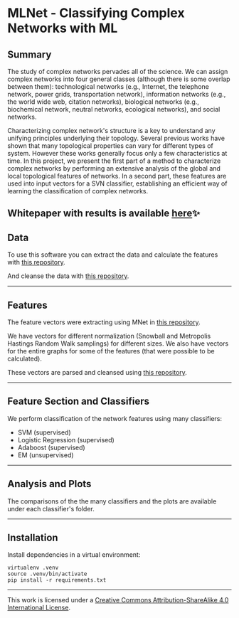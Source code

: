 # MLNet - Classifying Complex Networks with ML

## Summary


The study of  complex networks pervades all of the science. We can assign complex networks into four general classes (although there is some overlap between them):  technological networks (e.g., Internet, the telephone network, power grids, transportation network),  information networks (e.g., the world wide web, citation networks),   biological networks (e.g., biochemical network, neutral networks, ecological networks), and  social networks.

Characterizing complex network's structure is a key to understand any unifying principles underlying their topology. Several previous works  have shown that many topological properties can vary for different types of system. However these works generally focus only a few characteristics at time.   In this project, we present the first part of a method to characterize complex networks by performing an extensive analysis of the global and local topological features of networks. In a  second part, these features  are used into input vectors for a SVN classifier, establishing an efficient way of learning the classification of complex networks.   



## Whitepaper with results is available [here](https://github.com/bt3gl/NetAna-Complex-Network-Analysis/blob/master/final_report.pdf)✨


## Data


To use this software you can extract the data and calculate the features with [this repository](https://github.com/bt3gl/NetAna-Complex-Network-Analysis).


And cleanse the data with [this repository](https://github.com/bt3gl/NetClean-Complex-Networks-Data-Cleanser).



--------
## Features

The feature vectors were extracting using MNet in [this repository](https://github.com/bt3gl/NetAna-Complex-Network-Analysis).


We have vectors for different normalization (Snowball and Metropolis Hastings Random Walk samplings) for different sizes. We also have vectors for the entire graphs for some of the features (that were possible to be calculated).

These vectors are parsed and cleansed using [this repository](https://github.com/bt3gl/NetClean-Complex-Networks-Data-Cleanser).


----
## Feature Section and Classifiers

We perform classification of the network features using many classifiers:
- SVM (supervised)
- Logistic Regression (supervised)
- Adaboost (supervised)
- EM (unsupervised)



-----
## Analysis and Plots

The comparisons of the the many classifiers and the plots are available under each classifier's folder.


----
## Installation

Install dependencies in a virtual environment:

```
virtualenv .venv
source .venv/bin/activate
pip install -r requirements.txt
```




----


This work is licensed under a [Creative Commons Attribution-ShareAlike 4.0 International License](http://creativecommons.org/licenses/by-sa/4.0/).
